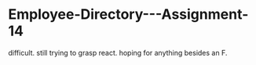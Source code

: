 # Employee-Directory---Assignment-14

difficult. still trying to grasp react. hoping for anything besides an F.